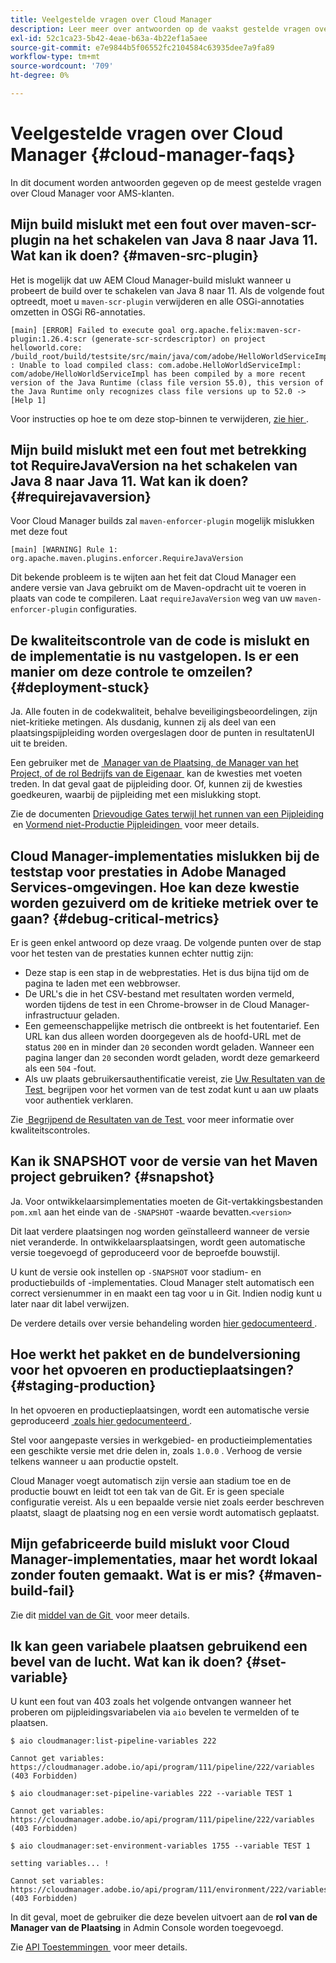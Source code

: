 ```yaml
---
title: Veelgestelde vragen over Cloud Manager
description: Leer meer over antwoorden op de vaakst gestelde vragen over Cloud Manager voor AMS-klanten.
exl-id: 52c1ca23-5b42-4eae-b63a-4b22ef1a5aee
source-git-commit: e7e9844b5f06552fc2104584c63935dee7a9fa89
workflow-type: tm+mt
source-wordcount: '709'
ht-degree: 0%

---
```



# Veelgestelde vragen over Cloud Manager {#cloud-manager-faqs}

In dit document worden antwoorden gegeven op de meest gestelde vragen over Cloud Manager voor AMS-klanten.

<!-- 
## Is it possible to use Java 11 with Cloud Manager builds? {#java-11}

Yes. You need to add the `maven-toolchains-plugin` with the correct settings for Java 11.

* This process is documented [here](/help/getting-started/using-the-wizard.md).
* For an example, see the [WKND sample project code](https://github.com/adobe/aem-guides-wknd/commit/6cb5238cb6b932735dcf91b21b0d835ae3a7fe75). -->

## Mijn build mislukt met een fout over maven-scr-plugin na het schakelen van Java 8 naar Java 11. Wat kan ik doen? {#maven-src-plugin}

Het is mogelijk dat uw AEM Cloud Manager-build mislukt wanneer u probeert de build over te schakelen van Java 8 naar 11. Als de volgende fout optreedt, moet u `maven-scr-plugin` verwijderen en alle OSGi-annotaties omzetten in OSGi R6-annotaties.

```text
[main] [ERROR] Failed to execute goal org.apache.felix:maven-scr-plugin:1.26.4:scr (generate-scr-scrdescriptor) on project helloworld.core: /build_root/build/testsite/src/main/java/com/adobe/HelloWorldServiceImpl.java : Unable to load compiled class: com.adobe.HelloWorldServiceImpl: com/adobe/HelloWorldServiceImpl has been compiled by a more recent version of the Java Runtime (class file version 55.0), this version of the Java Runtime only recognizes class file versions up to 52.0 -> [Help 1]
```

Voor instructies op hoe te om deze stop-binnen te verwijderen, [&#x200B; zie hier &#x200B;](https://cqdump.joerghoh.de/2019/01/03/from-scr-annotations-to-osgi-annotations/).

## Mijn build mislukt met een fout met betrekking tot RequireJavaVersion na het schakelen van Java 8 naar Java 11. Wat kan ik doen? {#requirejavaversion}

Voor Cloud Manager builds zal `maven-enforcer-plugin` mogelijk mislukken met deze fout

```text
[main] [WARNING] Rule 1: org.apache.maven.plugins.enforcer.RequireJavaVersion
```

Dit bekende probleem is te wijten aan het feit dat Cloud Manager een andere versie van Java gebruikt om de Maven-opdracht uit te voeren in plaats van code te compileren. Laat `requireJavaVersion` weg van uw `maven-enforcer-plugin` configuraties.

## De kwaliteitscontrole van de code is mislukt en de implementatie is nu vastgelopen. Is er een manier om deze controle te omzeilen? {#deployment-stuck}

Ja. Alle fouten in de codekwaliteit, behalve beveiligingsbeoordelingen, zijn niet-kritieke metingen. Als dusdanig, kunnen zij als deel van een plaatsingspijpleiding worden overgeslagen door de punten in resultatenUI uit te breiden.

Een gebruiker met de [&#x200B; Manager van de Plaatsing, de Manager van het Project, of de rol Bedrijfs van de Eigenaar &#x200B;](/help/requirements/users-and-roles.md#role-definitions) kan de kwesties met voeten treden. In dat geval gaat de pijpleiding door. Of, kunnen zij de kwesties goedkeuren, waarbij de pijpleiding met een mislukking stopt.

Zie de documenten [&#x200B; Drievoudige Gates terwijl het runnen van een Pijpleiding &#x200B;](/help/using/code-quality-testing.md#three-tier-gates-while-running-a-pipeline) en [&#x200B; Vormend niet-Productie Pijpleidingen &#x200B;](/help/using/non-production-pipelines.md#understanding-the-flow) voor meer details.

## Cloud Manager-implementaties mislukken bij de teststap voor prestaties in Adobe Managed Services-omgevingen. Hoe kan deze kwestie worden gezuiverd om de kritieke metriek over te gaan? {#debug-critical-metrics}

Er is geen enkel antwoord op deze vraag. De volgende punten over de stap voor het testen van de prestaties kunnen echter nuttig zijn:

* Deze stap is een stap in de webprestaties. Het is dus bijna tijd om de pagina te laden met een webbrowser.
* De URL&#39;s die in het CSV-bestand met resultaten worden vermeld, worden tijdens de test in een Chrome-browser in de Cloud Manager-infrastructuur geladen.
* Een gemeenschappelijke metrisch die ontbreekt is het foutentarief. Een URL kan dus alleen worden doorgegeven als de hoofd-URL met de status `200` en in minder dan `20` seconden wordt geladen. Wanneer een pagina langer dan `20` seconden wordt geladen, wordt deze gemarkeerd als een `504` -fout.
* Als uw plaats gebruikersauthentificatie vereist, zie [&#x200B; Uw Resultaten van de Test &#x200B;](/help/using/code-quality-testing.md#authenticated-performance-testing) begrijpen voor het vormen van de test zodat kunt u aan uw plaats voor authentiek verklaren.

Zie [&#x200B; Begrijpend de Resultaten van de Test &#x200B;](/help/using/code-quality-testing.md) voor meer informatie over kwaliteitscontroles.

## Kan ik SNAPSHOT voor de versie van het Maven project gebruiken? {#snapshot}

Ja. Voor ontwikkelaarsimplementaties moeten de Git-vertakkingsbestanden `pom.xml` aan het einde van de `-SNAPSHOT` -waarde bevatten.`<version>`

Dit laat verdere plaatsingen nog worden geïnstalleerd wanneer de versie niet veranderde. In ontwikkelaarsplaatsingen, wordt geen automatische versie toegevoegd of geproduceerd voor de beproefde bouwstijl.

U kunt de versie ook instellen op `-SNAPSHOT` voor stadium- en productiebuilds of -implementaties. Cloud Manager stelt automatisch een correct versienummer in en maakt een tag voor u in Git. Indien nodig kunt u later naar dit label verwijzen.

De verdere details over versie behandeling worden [&#x200B; hier gedocumenteerd &#x200B;](https://experienceleague.adobe.com/nl/docs/experience-manager-cloud-service/content/implementing/using-cloud-manager/managing-code/project-version-handling).

## Hoe werkt het pakket en de bundelversioning voor het opvoeren en productieplaatsingen? {#staging-production}

In het opvoeren en productieplaatsingen, wordt een automatische versie geproduceerd [&#x200B; zoals hier gedocumenteerd &#x200B;](/help/managing-code/maven-project-version.md).

Stel voor aangepaste versies in werkgebied- en productieimplementaties een geschikte versie met drie delen in, zoals `1.0.0` . Verhoog de versie telkens wanneer u aan productie opstelt.

Cloud Manager voegt automatisch zijn versie aan stadium toe en de productie bouwt en leidt tot een tak van de Git. Er is geen speciale configuratie vereist. Als u een bepaalde versie niet zoals eerder beschreven plaatst, slaagt de plaatsing nog en een versie wordt automatisch geplaatst.

## Mijn gefabriceerde build mislukt voor Cloud Manager-implementaties, maar het wordt lokaal zonder fouten gemaakt. Wat is er mis? {#maven-build-fail}

Zie dit [&#x200B; middel van de Git &#x200B;](https://github.com/cqsupport/cloud-manager/blob/main/cm-build-step-fails.md) voor meer details.

## Ik kan geen variabele plaatsen gebruikend een bevel van de lucht. Wat kan ik doen? {#set-variable}

U kunt een fout van 403 zoals het volgende ontvangen wanneer het proberen om pijpleidingsvariabelen via `aio` bevelen te vermelden of te plaatsen.

```shell
$ aio cloudmanager:list-pipeline-variables 222

Cannot get variables: https://cloudmanager.adobe.io/api/program/111/pipeline/222/variables (403 Forbidden)

$ aio cloudmanager:set-pipeline-variables 222 --variable TEST 1

Cannot get variables: https://cloudmanager.adobe.io/api/program/111/pipeline/222/variables (403 Forbidden)

$ aio cloudmanager:set-environment-variables 1755 --variable TEST 1

setting variables... !

Cannot set variables: https://cloudmanager.adobe.io/api/program/111/environment/222/variables (403 Forbidden)
```

In dit geval, moet de gebruiker die deze bevelen uitvoert aan de **rol van de Manager van de Plaatsing** in Admin Console worden toegevoegd.

Zie [&#x200B; API Toestemmingen &#x200B;](https://developer.adobe.com/experience-cloud/cloud-manager/guides/getting-started/permissions/) voor meer details.
